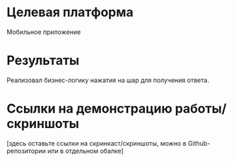 # Целевая платформа

Мобильное приложение
# Результаты

Реализовал бизнес-логику нажатия на шар для получения ответа.

# Ссылки на демонстрацию работы/скриншоты

[здесь оставьте ссылки на скринкаст/скриншоты, можно в Github-репозитории или в отдельном обалке]
